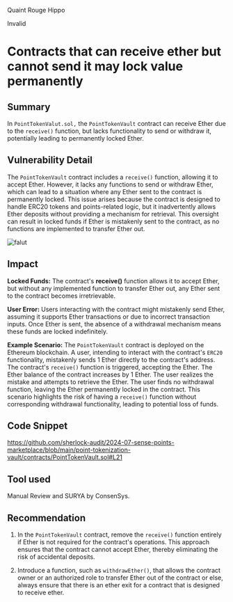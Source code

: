 Quaint Rouge Hippo

Invalid

# Contracts that can receive ether but cannot send it may lock value permanently

## Summary

In `PointTokenValut.sol,` the `PointTokenVault` contract can receive Ether due to the `receive()` function, but lacks functionality to send or withdraw it, potentially leading to permanently locked Ether.

## Vulnerability Detail
The `PointTokenVault` contract includes a `receive()` function, allowing it to accept Ether. However, it lacks any functions to send or withdraw Ether, which can lead to a situation where any Ether sent to the contract is permanently locked. This issue arises because the contract is designed to handle ERC20 tokens and points-related logic, but it inadvertently allows Ether deposits without providing a mechanism for retrieval. This oversight can result in locked funds if Ether is mistakenly sent to the contract, as no functions are implemented to transfer Ether out.

![falut](https://github.com/user-attachments/assets/0fc5ea10-7acb-4980-a081-0d5b4b6abfd1)

## Impact
**Locked Funds:** The contract's **receive()** function allows it to accept Ether, but without any implemented function to transfer Ether out, any Ether sent to the contract becomes irretrievable. 

**User Error:** Users interacting with the contract might mistakenly send Ether, assuming it supports Ether transactions or due to incorrect transaction inputs. Once Ether is sent, the absence of a withdrawal mechanism means these funds are locked indefinitely.

**Example Scenario:** The `PointTokenVault` contract is deployed on the Ethereum blockchain.  A user, intending to interact with the contract's `ERC20` functionality,  mistakenly sends 1 Ether directly to the contract's address. The contract's `receive()` function is triggered, accepting the Ether. The Ether balance of the contract increases by 1 Ether. The user realizes the mistake and attempts to retrieve the Ether. The user finds no withdrawal function, leaving the Ether permanently locked in the contract. This scenario highlights the risk of having a `receive()` function without corresponding withdrawal functionality, leading to potential loss of funds.

## Code Snippet
https://github.com/sherlock-audit/2024-07-sense-points-marketplace/blob/main/point-tokenization-vault/contracts/PointTokenVault.sol#L21

## Tool used
Manual Review and SURYA by ConsenSys.

## Recommendation

1) In the `PointTokenVault` contract, remove the `receive()` function entirely if Ether is not required for the contract's operations. This approach ensures that the contract cannot accept Ether, thereby eliminating the risk of accidental deposits.

2) Introduce a function, such as `withdrawEther()`, that allows the contract owner or an authorized role to transfer Ether out of the contract or else, always ensure that there is an ether exit for a contract that is designed to receive ether.